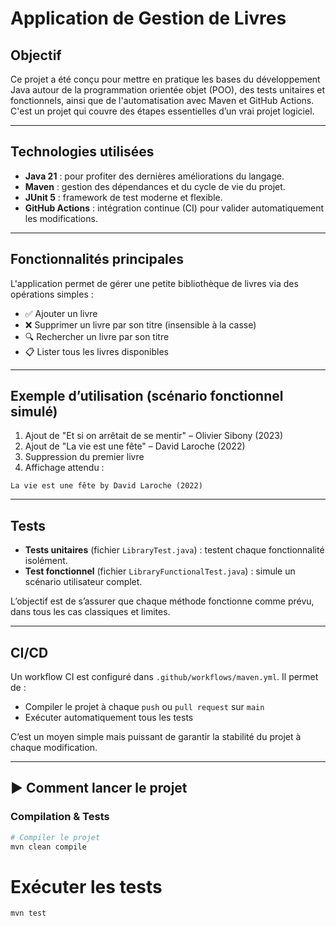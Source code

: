 #  Application de Gestion de Livres 

##  Objectif
Ce projet a été conçu pour mettre en pratique les bases du développement Java autour de la programmation orientée objet (POO), 
des tests unitaires et fonctionnels, ainsi que de l'automatisation avec Maven et GitHub Actions. C'est un projet qui couvre des étapes essentielles d’un vrai projet logiciel.

---

##  Technologies utilisées
- **Java 21** : pour profiter des dernières améliorations du langage.
- **Maven** : gestion des dépendances et du cycle de vie du projet.
- **JUnit 5** : framework de test moderne et flexible.
- **GitHub Actions** : intégration continue (CI) pour valider automatiquement les modifications.

---

##  Fonctionnalités principales
L'application permet de gérer une petite bibliothèque de livres via des opérations simples :

- ✅ Ajouter un livre
- ❌ Supprimer un livre par son titre (insensible à la casse)
- 🔍 Rechercher un livre par son titre
- 📋 Lister tous les livres disponibles

---

##  Exemple d’utilisation (scénario fonctionnel simulé)
1.  Ajout de "Et si on arrêtait de se mentir" – Olivier Sibony (2023)
2.  Ajout de "La vie est une fête" – David Laroche (2022)
3. Suppression du premier livre
4. Affichage attendu :

```
La vie est une fête by David Laroche (2022)
```


---

## Tests 
- **Tests unitaires** (fichier `LibraryTest.java`) : testent chaque fonctionnalité isolément.
- **Test fonctionnel** (fichier `LibraryFunctionalTest.java`) : simule un scénario utilisateur complet.

L’objectif est de s’assurer que chaque méthode fonctionne comme prévu, dans tous les cas classiques et limites.

---

##  CI/CD
Un workflow CI est configuré dans `.github/workflows/maven.yml`. Il permet de :

- Compiler le projet à chaque `push` ou `pull request` sur `main`
- Exécuter automatiquement tous les tests

C’est un moyen simple mais puissant de garantir la stabilité du projet à chaque modification.

---

## ▶️ Comment lancer le projet

### Compilation & Tests
```bash
# Compiler le projet
mvn clean compile
```

# Exécuter les tests
```bash
mvn test
```

